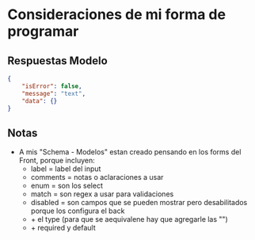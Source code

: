 # Consideraciones de mi forma de programar

## Respuestas Modelo

```json
{
    "isError": false,
    "message": "text",
    "data": {}
}
```

## Notas

* A mis "Schema - Modelos" estan creado pensando en los forms del Front, porque incluyen:
  * label = label del input
  * comments = notas o aclaraciones a usar
  * enum = son los select
  * match = son regex a usar para validaciones
  * disabled = son campos que se pueden mostrar pero desabilitados porque los configura el back
  * \+ el type (para que se aequivalene hay que agregarle las "")
  * \+ required y default
  
